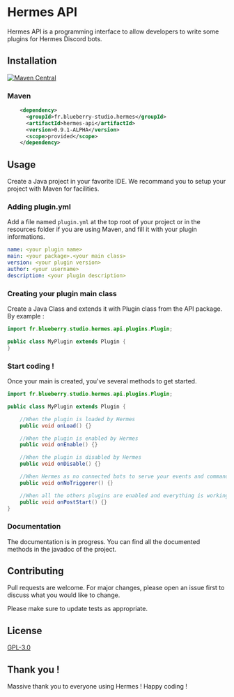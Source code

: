 # Hermes API

Hermes API is a programming interface to allow developers to write some plugins for Hermes Discord bots.

## Installation

[![Maven Central](https://maven-badges.herokuapp.com/maven-central/fr.blueberry-studio.hermes/hermes-api/badge.svg)](https://maven-badges.herokuapp.com/maven-central/fr.blueberry-studio.hermes/hermes-api/)

### Maven

```xml
    <dependency>
      <groupId>fr.blueberry-studio.hermes</groupId>
      <artifactId>hermes-api</artifactId>
      <version>0.9.1-ALPHA</version>
      <scope>provided</scope>
    </dependency>
```

## Usage

Create a Java project in your favorite IDE. We recommand you to setup your project with Maven for facilities.

### Adding plugin.yml 

Add a file named `plugin.yml` at the top root of your project or in the resources folder if you are using Maven, and fill it with your plugin informations.

```yml
name: <your plugin name>
main: <your package>.<your main class>
version: <your plugin version>
author: <your username>
description: <your plugin description>
```

### Creating your plugin main class

Create a Java Class and extends it with Plugin class from the API package.
By example :

```java
import fr.blueberry.studio.hermes.api.plugins.Plugin;

public class MyPlugin extends Plugin {
}
```

### Start coding !

Once your main is created, you've several methods to get started.

```java
import fr.blueberry.studio.hermes.api.plugins.Plugin;

public class MyPlugin extends Plugin {

    //When the plugin is loaded by Hermes
    public void onLoad() {}

    //When the plugin is enabled by Hermes
    public void onEnable() {}

    //When the plugin is disabled by Hermes
    public void onDisable() {}

    //When Hermes as no connected bots to serve your events and commands.
    public void onNoTriggerer() {}

    //When all the others plugins are enabled and everything is working fine. Usefull to hook into others plugins.
    public void onPostStart() {}
}
```

### Documentation

The documentation is in progress. You can find all the documented methods in the javadoc of the project.


## Contributing
Pull requests are welcome. For major changes, please open an issue first to discuss what you would like to change.

Please make sure to update tests as appropriate.

## License
[GPL-3.0](https://choosealicense.com/licenses/gpl-3.0)

## Thank you !

Massive thank you to everyone using Hermes ! Happy coding !